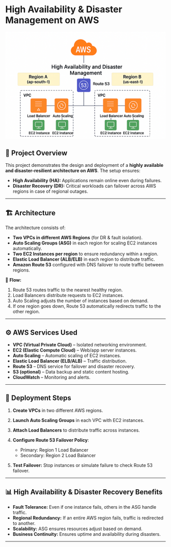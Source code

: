 # High Availability & Disaster Management on AWS

![image alt](https://github.com/Sharan-Birajdar/HA-DR-Project/blob/main/Images/Architecture.png?raw=true)


## 📌 Project Overview

This project demonstrates the design and deployment of a **highly available and disaster-resilient architecture on AWS**.
The setup ensures:

* **High Availability (HA):** Applications remain online even during failures.
* **Disaster Recovery (DR):** Critical workloads can failover across AWS regions in case of regional outages.

---

## 🏗️ Architecture

The architecture consists of:

* **Two VPCs in different AWS Regions** (for DR & fault isolation).
* **Auto Scaling Groups (ASG)** in each region for scaling EC2 instances automatically.
* **Two EC2 Instances per region** to ensure redundancy within a region.
* **Elastic Load Balancer (ALB/ELB)** in each region to distribute traffic.
* **Amazon Route 53** configured with DNS failover to route traffic between regions.

📌 **Flow:**

1. Route 53 routes traffic to the nearest healthy region.
2. Load Balancers distribute requests to EC2 instances.
3. Auto Scaling adjusts the number of instances based on demand.
4. If one region goes down, Route 53 automatically redirects traffic to the other region.

---

## ⚙️ AWS Services Used

* **VPC (Virtual Private Cloud)** – Isolated networking environment.
* **EC2 (Elastic Compute Cloud)** – Web/app server instances.
* **Auto Scaling** – Automatic scaling of EC2 instances.
* **Elastic Load Balancer (ELB/ALB)** – Traffic distribution.
* **Route 53** – DNS service for failover and disaster recovery.
* **S3 (optional)** – Data backup and static content hosting.
* **CloudWatch** – Monitoring and alerts.

---

## 🚀 Deployment Steps

1. **Create VPCs** in two different AWS regions.
2. **Launch Auto Scaling Groups** in each VPC with EC2 instances.
3. **Attach Load Balancers** to distribute traffic across instances.
4. **Configure Route 53 Failover Policy**:

   * Primary: Region 1 Load Balancer
   * Secondary: Region 2 Load Balancer
5. **Test Failover:** Stop instances or simulate failure to check Route 53 failover.

---

## 📊 High Availability & Disaster Recovery Benefits

* **Fault Tolerance:** Even if one instance fails, others in the ASG handle traffic.
* **Regional Redundancy:** If an entire AWS region fails, traffic is redirected to another.
* **Scalability:** ASG ensures resources adjust based on demand.
* **Business Continuity:** Ensures uptime and availability during disasters.

---

